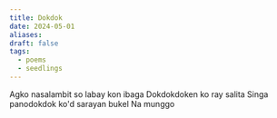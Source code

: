 ```yaml
---
title: Dokdok
date: 2024-05-01
aliases: 
draft: false
tags:
  - poems
  - seedlings
---
```

Agko nasalambit so labay kon ibaga
Dokdokdoken ko ray salita
Singa panodokdok ko'd sarayan bukel
Na munggo